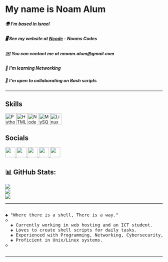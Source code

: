My name is Noam Alum
==========================

<h5>🌍  I'm based in Israel</h5>
<h5>🖥️  See my website at <a href="http://ncode.codes">Ncode</a> - Noams Codes</h5>
<h5>✉️  You can contact me at nnoam.alum@gmail.com</h5>
<h5>🧠  I'm learning Networking</h3>
<h5>🤝  I'm open to collaborating on Bash scripts</h5>

<hr>

## Skills

<p align="left">
<a href="https://www.python.org/" target="_blank" rel="noreferrer"><img src="https://raw.githubusercontent.com/danielcranney/readme-generator/main/public/icons/skills/python-colored.svg" width="36" height="36" alt="Python" /></a><a href="https://developer.mozilla.org/en-US/docs/Glossary/HTML5" target="_blank" rel="noreferrer"><img src="https://raw.githubusercontent.com/danielcranney/readme-generator/main/public/icons/skills/html5-colored.svg" width="36" height="36" alt="HTML5" /></a><a href="https://nodejs.org/en/" target="_blank" rel="noreferrer"><img src="https://raw.githubusercontent.com/danielcranney/readme-generator/main/public/icons/skills/nodejs-colored.svg" width="36" height="36" alt="NodeJS" /></a><a href="https://www.mysql.com/" target="_blank" rel="noreferrer"><img src="https://raw.githubusercontent.com/danielcranney/readme-generator/main/public/icons/skills/mysql-colored.svg" width="36" height="36" alt="MySQL" /></a><a href="https://www.linux.org" target="_blank" rel="noreferrer"><img src="https://raw.githubusercontent.com/danielcranney/readme-generator/main/public/icons/skills/linux-colored.svg" width="36" height="36" alt="Linux" /></a>
</p>

## Socials

<a href="https://discord.com/users/noam_alum" rel="nofollow"> <themed-picture data-catalyst-inline="true" data-catalyst=""><picture> <source media="(prefers-color-scheme: dark)" srcset="https://raw.githubusercontent.com/danielcranney/readme-generator/main/public/icons/socials/discord.svg"> <source media="(prefers-color-scheme: light)" srcset="https://raw.githubusercontent.com/danielcranney/readme-generator/main/public/icons/socials/discord.svg"> <img src="https://raw.githubusercontent.com/danielcranney/readme-generator/main/public/icons/socials/discord.svg" width="32" height="32" style="visibility:visible;max-width:100%;"> </picture></themed-picture> </a>
<a href="https://www.github.com/Noam-Alum"> <themed-picture data-catalyst-inline="true" data-catalyst=""><picture> <source media="(prefers-color-scheme: dark)" srcset="https://raw.githubusercontent.com/danielcranney/readme-generator/main/public/icons/socials/github-dark.svg"> <source media="(prefers-color-scheme: light)" srcset="https://raw.githubusercontent.com/danielcranney/readme-generator/main/public/icons/socials/github.svg"> <img src="https://raw.githubusercontent.com/danielcranney/readme-generator/main/public/icons/socials/github.svg" width="32" height="32" style="visibility:visible;max-width:100%;"> </picture></themed-picture> </a>
<a href="http://www.instagram.com/noam_alum" rel="nofollow"> <themed-picture data-catalyst-inline="true" data-catalyst=""><picture> <source media="(prefers-color-scheme: dark)" srcset="https://raw.githubusercontent.com/danielcranney/readme-generator/main/public/icons/socials/instagram.svg"> <source media="(prefers-color-scheme: light)" srcset="https://raw.githubusercontent.com/danielcranney/readme-generator/main/public/icons/socials/instagram.svg"> <img src="https://raw.githubusercontent.com/danielcranney/readme-generator/main/public/icons/socials/instagram.svg" width="32" height="32" style="visibility:visible;max-width:100%;"> </picture></themed-picture> </a>
<a href="https://www.linkedin.com/in/noam-alum-51ba7421b/" rel="nofollow"> <themed-picture data-catalyst-inline="true" data-catalyst=""><picture> <source media="(prefers-color-scheme: dark)" srcset="https://raw.githubusercontent.com/danielcranney/readme-generator/main/public/icons/socials/linkedin.svg"> <source media="(prefers-color-scheme: light)" srcset="https://raw.githubusercontent.com/danielcranney/readme-generator/main/public/icons/socials/linkedin.svg"> <img src="https://raw.githubusercontent.com/danielcranney/readme-generator/main/public/icons/socials/linkedin.svg" width="32" height="32" style="visibility:visible;max-width:100%;"> </picture></themed-picture> </a>
<a href="https://www.threads.net/@noam_alum" rel="nofollow"> <themed-picture data-catalyst-inline="true" data-catalyst=""><picture> <source media="(prefers-color-scheme: dark)" srcset="https://raw.githubusercontent.com/danielcranney/readme-generator/main/public/icons/socials/threads-dark.svg"> <source media="(prefers-color-scheme: light)" srcset="https://raw.githubusercontent.com/danielcranney/readme-generator/main/public/icons/socials/threads.svg"> <img src="https://raw.githubusercontent.com/danielcranney/readme-generator/main/public/icons/socials/threads.svg" width="32" height="32" style="visibility:visible;max-width:100%;"> </picture></themed-picture> </a>

## 📊 GitHub Stats:
![](https://github-readme-stats.vercel.app/api?username=Noam-Alum&theme=dark&hide_border=false&include_all_commits=false&count_private=true)<br/>
![](https://github-readme-streak-stats.herokuapp.com/?user=Noam-Alum&theme=dark&hide_border=false)<br/>
![](https://github-readme-stats.vercel.app/api/top-langs/?username=Noam-Alum&theme=dark&hide_border=false&include_all_commits=false&count_private=true&layout=compact)

<hr>
<pre><p>◆ "Where there is a shell, There is a way."
◇
  ◈ Currently working in web hosting and an ICT student.
  ◈ Loves to create shell scripts for daily tasks.
  ◈ Experienced with Programming, Networking, Cybersecurity, SQL and System administration.
  ◈ Proficient in Unix/Linux systems.
◇</p></pre>
<hr>
